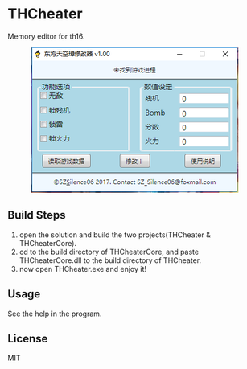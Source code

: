 # THCheater

Memory editor for th16.

<p align="center">
    <img style="" src="/ScreenShot/screenshot.png" alt="THCheater" />
</p>


## Build Steps

1. open the solution and build the two projects(THCheater & THCheaterCore).
2. cd to the build directory of THCheaterCore, and paste THCheaterCore.dll to the build directory of THCheater.
3. now open THCheater.exe and enjoy it!

## Usage

See the help in the program.

## License 

MIT
